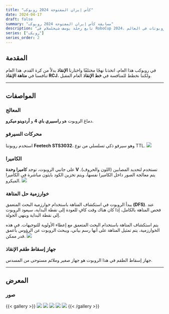 ```yaml
---
title: "كأس إيران المفتوحة 2024 روبوكب"
date: 2024-04-17
draft: false
summary: "مسابقة كأس إيران المفتوحة 2024 روبوكب"
description: "تابع رحلة يوسف شيخلسلام في RoboCup 2024، حيث تلتقي الروبوتات المتطورة والذكاء الاصطناعي لإنشاء حلول مبتكرة. ابق على اطلاع بتقدم فريقه وإنجازاتهم وتجاربهم في أحد أرقى مسابقات الروبوتات في العالم."
series: ["روبكب"]
series_order: 2
---
```


## المقدمة
في روبوكب هذا العام، اتخذنا نهجًا مختلفًا واختارنا **الإنقاذ** بدلاً من كرة القدم. هذا العام تنافسنا في **متاهة الإنقاذ RCJ**، ولكننا نخطط للمنافسة في **خط الإنقاذ** العام المقبل.

---

## المواصفات

### المعالج
دماغ الروبوت هو **راسبيري باي 4** و **أردوينو ميكرو**.

### محركات السيرفو
استخدم روبوتنا **Feetech STS3032**، وهو سيرفو ذكي تسلسلي من نوع TTL.
<img class="thumbnailshadow" src="sts3032.png">

### الكاميرا
على جانبي الروبوت، توجد **كاميرا وحدة V** تستخدم لتحديد المصابين (اللون والحروف).
يتم معالجة الصور داخل الكاميرا نفسها، ويتم تخزين الكود بايثون مباشرة في الكاميرا الميكرو.
<img class="thumbnailshadow" src="unitv.png">

### خوارزمية حل المتاهة
يبدأ الروبوت في استكشاف المتاهة باستخدام خوارزمية البحث المتعمق **(DFS)**.
عند فحص المتاهة بالكامل، إذا كان هناك وقت كافٍ للعودة إلى نقطة البداية، سيعود الروبوت إلى نقطة البداية وينهي الجولة.

يتم استكشاف المتاهة باستخدام البحث المتعمق مع إعطاء الأولوية للتوجيهات.
في هذه الخوارزمية، يتم تمثيل المتاهة على أنها رسم بياني، ويبحث الروبوت عن الرؤوس بأعمق قدر ممكن.
<img class="thumbnailshadow" src="algo.png">

### جهاز إسقاط طقم الإنقاذ
جهاز إسقاط الطقم في هذا الروبوت هو جهاز صغير وملائم مستوحى من المسدس.

---

## المعرض

### صور

{{< gallery >}}
  <img src="nature.jpg" class="grid-w33" />
  <img src="robots.jpg" class="grid-w33" />
  <img src="eh.jpg" class="grid-w33" />
  <img src="milad.jpg" class="grid-w33" />
  <img src="tdp.png" class="grid-w33" />
{{< /gallery >}}
